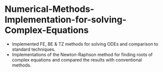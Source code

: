 # Numerical-Methods-Implementation-for-solving-Complex-Equations

* Implemented FE, BE & TZ methods for solving ODEs and comparison to standard techniques.
* Implementations of the Newton-Raphson method for finding roots of complex equations and compared the results with conventional methods.
